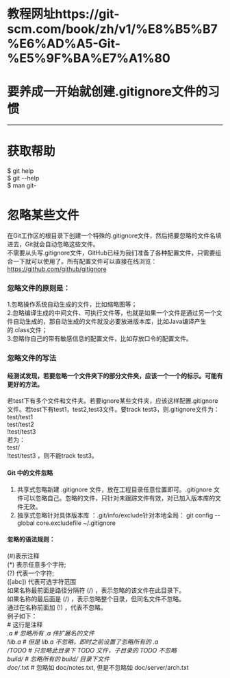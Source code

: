 # 教程网址https://git-scm.com/book/zh/v1/%E8%B5%B7%E6%AD%A5-Git-%E5%9F%BA%E7%A1%80

# 要养成一开始就创建.gitignore文件的习惯      
******************************************************************************************
# 获取帮助
$ git help <verb>    
$ git <verb> --help    
$ man git-<verb>    

# 忽略某些文件
在Git工作区的根目录下创建一个特殊的.gitignore文件，然后把要忽略的文件名填进去，Git就会自动忽略这些文件。     
不需要从头写.gitignore文件，GitHub已经为我们准备了各种配置文件，只需要组合一下就可以使用了。所有配置文件可以直接在线浏览：https://github.com/github/gitignore       

### 忽略文件的原则是：
   
   1.忽略操作系统自动生成的文件，比如缩略图等；    
   2.忽略编译生成的中间文件、可执行文件等，也就是如果一个文件是通过另一个文件自动生成的，那自动生成的文件就没必要放进版本库，比如Java编译产生的.class文件；     
   3.忽略你自己的带有敏感信息的配置文件，比如存放口令的配置文件。      
   
### 忽略文件的写法
#### 经测试发现，若要忽略一个文件夹下的部分文件夹，应该一个一个的标示。可能有更好的方法。      
若test下有多个文件和文件夹。若要ignore某些文件夹，应该这样配置.gitignore文件。若test下有test1，test2,test3文件。要track test3，则.gitignore文件为：         
test/test1   
test/test2   
!test/test3   
若为：   
test/   
!test/test3 ，则不能track test3。    
#### Git 中的文件忽略
   
   1. 共享式忽略新建 .gitignore 文件，放在工程目录任意位置即可。.gitignore 文件可以忽略自己。忽略的文件，只针对未跟踪文件有效，对已加入版本库的文件无效。   
   2. 独享式忽略针对具体版本库 ：.git/info/exclude针对本地全局：  git config --global core.excludefile ~/.gitignore    
#### 忽略的语法规则：     
(#)表示注释           
(*)  表示任意多个字符;       
(?) 代表一个字符;           
 ([abc]) 代表可选字符范围                                
如果名称最前面是路径分隔符 (/) ，表示忽略的该文件在此目录下。             
如果名称的最后面是 (/) ，表示忽略整个目录，但同名文件不忽略。             
通过在名称前面加 (!) ，代表不忽略。               
例子如下：           
\# 这行是注释                                         
*.a                   # 忽略所有 .a 伟扩展名的文件                             
!lib.a                # 但是 lib.a 不忽略，即时之前设置了忽略所有的 .a                     
/TODO                 # 只忽略此目录下 TODO 文件，子目录的 TODO 不忽略                   
build/               # 忽略所有的 build/ 目录下文件                                  
doc/*.txt           # 忽略如 doc/notes.txt, 但是不忽略如 doc/server/arch.txt                          
